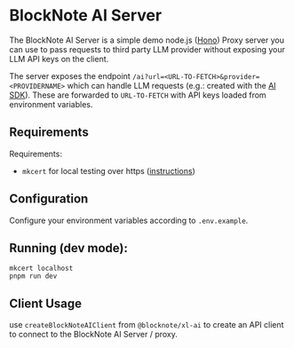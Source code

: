 # BlockNote AI Server

The BlockNote AI Server is a simple demo node.js ([Hono](http://hono.dev/)) Proxy server you can use to pass requests to third party LLM provider without exposing your LLM API keys on the client.

The server exposes the endpoint `/ai?url=<URL-TO-FETCH>&provider=<PROVIDERNAME>` which can handle LLM requests (e.g.: created with the [AI SDK](https://ai-sdk.dev/)). These are forwarded to `URL-TO-FETCH` with API keys loaded from environment variables.

## Requirements

Requirements:

- `mkcert` for local testing over https ([instructions](https://web.dev/articles/how-to-use-local-https))

## Configuration

Configure your environment variables according to `.env.example`.

## Running (dev mode):

    mkcert localhost
    pnpm run dev

## Client Usage

use `createBlockNoteAIClient` from `@blocknote/xl-ai` to create an API client to connect to the BlockNote AI Server / proxy.
